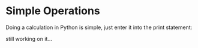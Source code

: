 # Simple Operations
Doing a calculation in Python is simple, just enter it into the print statement:

still working on it...
